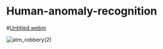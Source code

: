 # Human-anomaly-recognition



#[Untitled.webm](https://user-images.githubusercontent.com/29899396/182694565-d60b2026-e7e3-494f-b9f0-109c4a1b442e.webm)

![atm_robbery(2)](https://user-images.githubusercontent.com/29899396/182699277-b7629f67-4d25-4faa-93e0-6adc0d08c8d0.gif)
